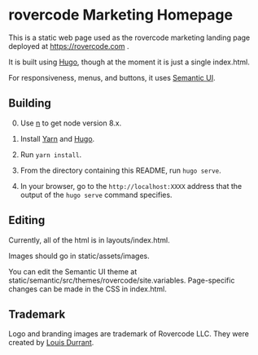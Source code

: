 # rovercode Marketing Homepage

This is a static web page used as the rovercode marketing landing page deployed at https://rovercode.com .

It is built using [Hugo](https://gohugo.io/), though at the moment it is just a single index.html.

For responsiveness, menus, and buttons, it uses [Semantic UI](https://semantic-ui.com/).

## Building
0. Use [n](https://www.npmjs.com/package/n) to get node version 8.x.

1. Install [Yarn](https://yarnpkg.com/en/docs/install) and [Hugo](https://gohugo.io/getting-started/installing/).

2. Run `yarn install`.

3. From the directory containing this README, run `hugo serve`.

4. In your browser, go to the `http://localhost:XXXX` address that the output of the `hugo serve` command specifies.

## Editing

Currently, all of the html is in layouts/index.html.

Images should go in static/assets/images.

You can edit the Semantic UI theme at static/semantic/src/themes/rovercode/site.variables. Page-specific changes can be made in the CSS in index.html.

## Trademark

Logo and branding images are trademark of Rovercode LLC.
They were created by [Louis Durrant](https://www.louisdurrant.co.uk/).
